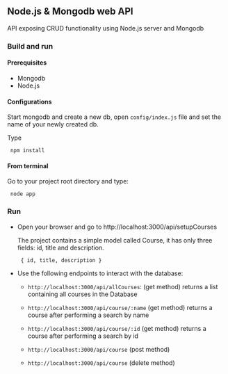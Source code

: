 ## Node.js & Mongodb web API
API exposing CRUD functionality using Node.js server and Mongodb

### Build and run
#### Prerequisites

- Mongodb
- Node.js

#### Configurations

Start mongodb and create a new db, open `config/index.js` file and set the name of your newly created db.

Type

     npm install

#### From terminal

Go to your project root directory and type:

     node app

### Run

- Open your browser and go to http://localhost:3000/api/setupCourses

	The project contains a simple model called Course, it has only three fields: id, title and description.
  
       { id, title, description }
       

- Use the following endpoints to interact with the database:
      
    * `http://localhost:3000/api/allCourses`: (get method) returns a list containing all courses in the Database
    
 	* `http://localhost:3000/api/course/:name` (get method) returns a course after performing a search by name 

	* `http://localhost:3000/api/course/:id` (get method) returns a course after performing a search by id

	* `http://localhost:3000/api/course`  (post method)
 
	* `http://localhost:3000/api/course`  (delete method) 
